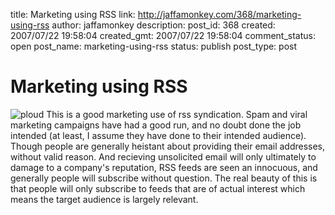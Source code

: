 title: Marketing using RSS
link: http://jaffamonkey.com/368/marketing-using-rss
author: jaffamonkey
description: 
post_id: 368
created: 2007/07/22 19:58:04
created_gmt: 2007/07/22 19:58:04
comment_status: open
post_name: marketing-using-rss
status: publish
post_type: post

# Marketing using RSS

![ploud](http://www.jaffamonkey.co.uk/images/ploud-logo.png) This is a good marketing use of rss syndication. Spam and viral marketing campaigns have had a good run, and no doubt done the job intended (at least, I assume they have done to their intended audience). Though people are generally heistant about providing their email addresses, without valid reason. And recieving unsolicited email will only ultimately to damage to a company's reputation, RSS feeds are seen an innocuous, and generally people will subscribe without question. The real beauty of this is that people will only subscribe to feeds that are of actual interest which means the target audience is largely relevant.